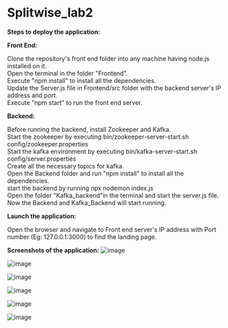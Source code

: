 # Splitwise_lab2

<b>Steps to deploy the application:</b>

<b>Front End:</b>

Clone the repository's front end folder into any machine having node.js installed on it.\
Open the terminal in the folder "Frontend".\
Execute "npm install" to install all the dependencies.\
Update the Server.js file in Frontend/src folder with the backend server's IP address and port.\
Execute "npm start" to run the front end server.


<b>Backend:</b>

Before running the backend, install Zookeeper and Kafka.\
Start the zookeeper by executing bin/zookeeper-server-start.sh config/zookeeper.properties\
Start the kafka environment by executing bin/kafka-server-start.sh config/server.properties\
Create all the necessary topics for kafka.\
Open the Backend folder and run "npm install" to install all the dependencies.\
start the backend by running npx nodemon index.js\
Open the folder "Kafka_backend"in the terminal and start the server.js file.\
Now the Backend and Kafka_Backend will start running. 

<b>Launch the application:</b>

Open the browser and navigate to Front end server's IP address with Port number (Eg: 127.0.0.1:3000) to find the landing page.

<b>Screenshots of the application:</b>
![image](https://user-images.githubusercontent.com/77031080/153686488-d7ac4c85-ea37-41e3-9f95-cd81d837e925.png)

![image](https://user-images.githubusercontent.com/77031080/153686523-18bb7c6f-2fcb-4704-815a-01376f115c6f.png)


![image](https://user-images.githubusercontent.com/77031080/153686552-f7b09c4c-ac4e-4657-ae0c-c853d1f9f48d.png)


![image](https://user-images.githubusercontent.com/77031080/153686578-97b29eb6-eaa2-41c6-9197-5962a88fa4c7.png)


![image](https://user-images.githubusercontent.com/77031080/153686608-78f3b8bf-8ebf-42f6-804a-d5071c9977b1.png)


![image](https://user-images.githubusercontent.com/77031080/153686646-27e123e8-cc48-41fe-be17-8bdd0fd279b9.png)


